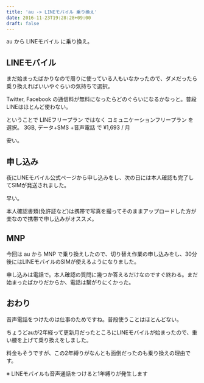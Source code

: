 ```yaml
---
title: 'au -> LINEモバイル 乗り換え'
date: 2016-11-23T19:28:28+09:00
draft: false
---
```


au から LINEモバイル に乗り換え。

## LINEモバイル

まだ始まったばかりなので周りに使っている人もいなかったので、ダメだったら乗り換えればいいやぐらいの気持ちで選択。

Twitter, Facebook の通信料が無料になったらどのぐらいになるかなっと。普段LINEはほとんど使わない。

ということで LINEフリープラン ではなく コミュニケーションフリープラン を選択。
3GB, データ+SMS +音声電話 で ¥1,693 / 月

安い。

## 申し込み

夜にLINEモバイル公式ページから申し込みをし、次の日には本人確認も完了してSIMが発送されました。

早い。

本人確認書類(免許証など)は携帯で写真を撮ってそのままアップロードした方が楽なので携帯で申し込みがオススメ。

## MNP

今回は au から MNP で乗り換えしたので、切り替え作業の申し込みをし、30分後にはLINEモバイルのSIMが使えるようになりました。

申し込みは電話で。本人確認の質問に幾つか答えるだけなのですぐ終わる。まだ始まったばかりだからか、電話は繋がりにくかった。

## おわり

音声電話をつけたのは仕事のためですね。普段使うことはほとんどない。

ちょうどauが2年経って更新月だったところにLINEモバイルが始まったので、重い腰を上げて乗り換えをしました。

料金もそうですが、この2年縛りがなんとも面倒だったのも乗り換えの理由です。

※ LINEモバイルも音声通話をつけると1年縛りが発生します
